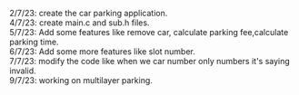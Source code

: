 2/7/23: create the car parking application.                                     
4/7/23: create main.c and sub.h files.                                                
5/7/23: Add some features like remove car, calculate parking fee,calculate parking time.         
6/7/23: Add some more features like slot number.          
7/7/23: modify the code like when we car number only numbers it's saying invalid.                                     
9/7/23:  working on  multilayer parking.                      
 
